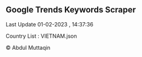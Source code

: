 

## Google Trends Keywords Scraper 
 
Last Update 01-02-2023 , 14:37:36

Country List :
VIETNAM.json



© Abdul Muttaqin 

